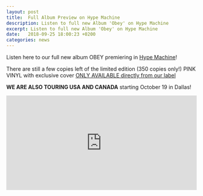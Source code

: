 ```yaml
---
layout: post
title:  Full Album Preview on Hype Machine
description: Listen to full new Album 'Obey' on Hype Machine
excerpt: Listen to full new Album 'Obey' on Hype Machine
date:   2018-09-25 18:00:23 +0200
categories: news
---
```


Listen here to our full new album OBEY premiering in [Hype Machine](https://hypem.com/premiere/exploded+view)!

There are still a few copies left of the limited edition (350 copies only!) PINK VINYL with exclusive cover [ONLY AVAILABLE directly from our label](https://www.sacredbonesrecords.com/collections/frontpage/products/sbr209-exploded-view-obey)

**WE ARE ALSO TOURING USA AND CANADA** starting October 19 in Dallas!


<iframe src="https://hypem.com/premiere-embed/exploded+view" allowtransparency="true" frameborder="0" scrolling="no" style="width: 100%; height:250px;"></iframe>
